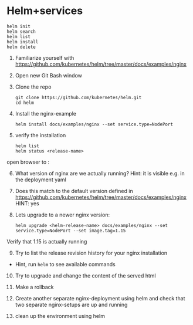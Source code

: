 # Helm+services


```
helm init
helm search
helm list
helm install
helm delete
```

1. Familiarize yourself with <https://github.com/kubernetes/helm/tree/master/docs/examples/nginx>

2. Open new Git Bash window

3. Clone the repo
    ```
    git clone https://github.com/kubernetes/helm.git
    cd helm
    ```

4. Install the nginx-example
    ```
    helm install docs/examples/nginx --set service.type=NodePort
    ```
5. verify the installation
    ```
    helm list
    helm status <release-name>
    ```
open browser to <kube-machine>:<NodePort>


6. What version of nginx are we actually running?
    Hint: it is visible e.g. in the deployment yaml

7. Does this match to the default version defined in <https://github.com/kubernetes/helm/tree/master/docs/examples/nginx>
    HINT: yes

8. Lets upgrade to a newer nginx version:
    ```
    helm upgrade <helm-release-name> docs/examples/nginx --set service.type=NodePort --set image.tag=1.15
    ```

Verify that 1.15 is actually running

9. Try to list the release revision history for your nginx installation
- Hint, run `helm` to see available commands

10. Try to upgrade and change the content of the served html

11. Make a rollback

12. Create another separate nginx-deployment using helm and check that two separate nginx-setups are up and running

13. clean up the environment using helm
